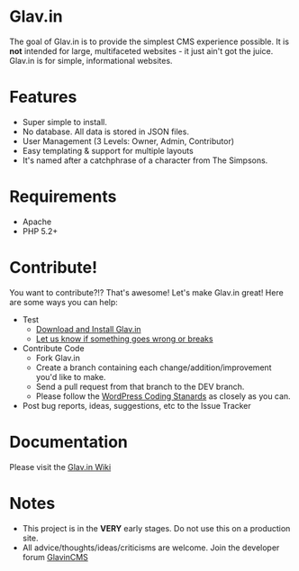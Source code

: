 Glav.in
=======

The goal of Glav.in is to provide the simplest CMS experience possible. It is **not** intended for large, multifaceted websites - it just ain't got the juice. Glav.in is for simple, informational websites.

Features
========

* Super simple to install.
* No database. All data is stored in JSON files.
* User Management (3 Levels: Owner, Admin, Contributor)
* Easy templating & support for multiple layouts
* It's named after a catchphrase of a character from The Simpsons.

Requirements
============

* Apache
* PHP 5.2+

Contribute!
===========
You want to contribute?!? That's awesome! Let's make Glav.in great! Here are some ways you can help:

* Test
   * [Download and Install Glav.in](http://glav.in)
   * [Let us know if something goes wrong or breaks](https://github.com/GlavinCMS/glav.in/issues)
* Contribute Code
   * Fork Glav.in
   * Create a branch containing each change/addition/improvement you'd like to make.
   * Send a pull request from that branch to the DEV branch.
   * Please follow the [WordPress Coding Stanards](http://codex.wordpress.org/WordPress_Coding_Standards) as closely as you can.
* Post bug reports, ideas, suggestions, etc to the Issue Tracker

Documentation
=============
Please visit the [Glav.in Wiki](https://github.com/GlavinCMS/glav.in/wiki/_pages)

Notes
=====

* This project is in the **VERY** early stages. Do not use this on a production site.
* All advice/thoughts/ideas/criticisms are welcome. Join the developer forum [GlavinCMS](https://groups.google.com/forum/#!forum/glavincms)

